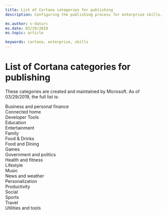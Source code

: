 ```yaml
---
title: List of Cortana categories for publishing
description: Configuring the publishing process for enterprise skills.

ms.author: v-daturc
ms.date: 03/29/2019
ms.topic: article

keywords: cortana, enterprise, skills
---
```


# List of Cortana categories for publishing

These categories are created and maintained by Microsoft. As of 03/29/2019, the full list is:

Business and personal finance  
Connected home  
Developer Tools  
Education  
Entertainment  
Family  
Food & Drinks  
Food and Dining  
Games  
Government and politics  
Health and fitness  
Lifestyle  
Music  
News and weather  
Personalization  
Productivity  
Social  
Sports  
Travel  
Utilities and tools  